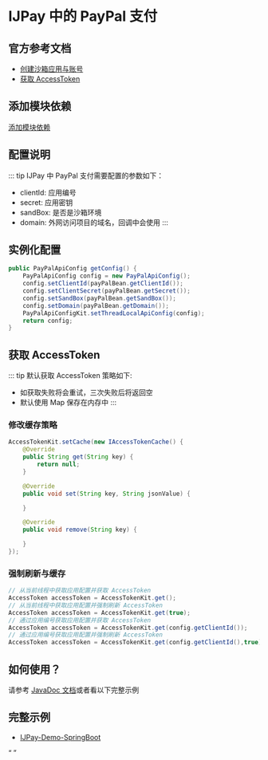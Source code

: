 # IJPay 中的 PayPal 支付

## 官方参考文档

- [创建沙箱应用与账号](https://developer.paypal.com/docs/api/overview/#create-sandbox-accounts)
- [获取 AccessToken](https://developer.paypal.com/docs/api/overview/#get-an-access-token)


## 添加模块依赖

[添加模块依赖](../maven.md)

## 配置说明 

::: tip IJPay 中 PayPal 支付需要配置的参数如下：
- clientId: 应用编号
- secret: 应用密钥 
- sandBox: 是否是沙箱环境
- domain: 外网访问项目的域名，回调中会使用
:::

## 实例化配置

```java {}
public PayPalApiConfig getConfig() {
    PayPalApiConfig config = new PayPalApiConfig();
    config.setClientId(payPalBean.getClientId());
    config.setClientSecret(payPalBean.getSecret());
    config.setSandBox(payPalBean.getSandBox());
    config.setDomain(payPalBean.getDomain());
    PayPalApiConfigKit.setThreadLocalApiConfig(config);
    return config;
}
```
## 获取 AccessToken 

::: tip 默认获取 AccessToken 策略如下:
- 如获取失败将会重试，三次失败后将返回空
- 默认使用 Map 保存在内存中
:::

### 修改缓存策略

```java {}
AccessTokenKit.setCache(new IAccessTokenCache() {
    @Override
    public String get(String key) {
        return null;
    }

    @Override
    public void set(String key, String jsonValue) {

    }

    @Override
    public void remove(String key) {

    }
});
```

### 强制刷新与缓存 

```java {}  
// 从当前线程中获取应用配置并获取 AccessToken
AccessToken accessToken = AccessTokenKit.get(); 
// 从当前线程中获取应用配置并强制刷新 AccessToken
AccessToken accessToken = AccessTokenKit.get(true);
// 通过应用编号获取应用配置并获取 AccessToken
AccessToken accessToken = AccessTokenKit.get(config.getClientId());
// 通过应用编号获取应用配置并强制刷新 AccessToken 
AccessToken accessToken = AccessTokenKit.get(config.getClientId(),true); 
```

## 如何使用？

请参考 [JavaDoc 文档](https://apidoc.gitee.com/javen205/IJPay)或者看以下完整示例

## 完整示例
 
- [IJPay-Demo-SpringBoot](https://gitee.com/javen205/IJPay/tree/master/IJPay-Demo-SpringBoot)

<Q url="tencent://message/?uin=572839485&Site=%E5%AE%A2%E6%9C%8D&Menu=yes" />

